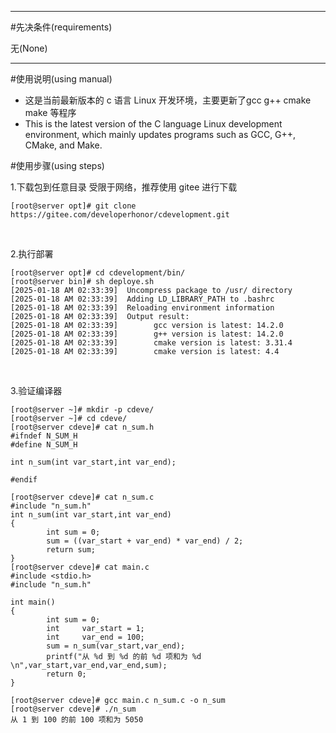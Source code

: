 ***
#先决条件(requirements)

无(None)

***
#使用说明(using manual)
-  这是当前最新版本的 c 语言 Linux 开发环境，主要更新了gcc g++ cmake make 等程序
-  This is the latest version of the C language Linux development environment, which mainly updates programs such as GCC, G++, CMake, and Make.

#使用步骤(using steps) </br>

1.下载包到任意目录
受限于网络，推荐使用 gitee 进行下载
```
[root@server opt]# git clone https://gitee.com/developerhonor/cdevelopment.git

```

</br>

2.执行部署

```
[root@server opt]# cd cdevelopment/bin/
[root@server bin]# sh deploye.sh 
[2025-01-18 AM 02:33:39]  Uncompress package to /usr/ directory 
[2025-01-18 AM 02:33:39]  Adding LD_LIBRARY_PATH to .bashrc 
[2025-01-18 AM 02:33:39]  Reloading environment information 
[2025-01-18 AM 02:33:39]  Output result: 
[2025-01-18 AM 02:33:39]        gcc version is latest: 14.2.0
[2025-01-18 AM 02:33:39]        g++ version is latest: 14.2.0
[2025-01-18 AM 02:33:39]        cmake version is latest: 3.31.4
[2025-01-18 AM 02:33:39]        cmake version is latest: 4.4
```

</br>

3.验证编译器

```
[root@server ~]# mkdir -p cdeve/
[root@server ~]# cd cdeve/
[root@server cdeve]# cat n_sum.h
#ifndef N_SUM_H
#define N_SUM_H

int n_sum(int var_start,int var_end);

#endif

[root@server cdeve]# cat n_sum.c
#include "n_sum.h"
int n_sum(int var_start,int var_end)
{
        int sum = 0;
        sum = ((var_start + var_end) * var_end) / 2;
        return sum;
}
[root@server cdeve]# cat main.c
#include <stdio.h>
#include "n_sum.h"

int main()
{
        int sum = 0;
        int     var_start = 1;
        int     var_end = 100;
        sum = n_sum(var_start,var_end);
        printf("从 %d 到 %d 的前 %d 项和为 %d \n",var_start,var_end,var_end,sum);
        return 0;
}

[root@server cdeve]# gcc main.c n_sum.c -o n_sum
[root@server cdeve]# ./n_sum 
从 1 到 100 的前 100 项和为 5050 

```


